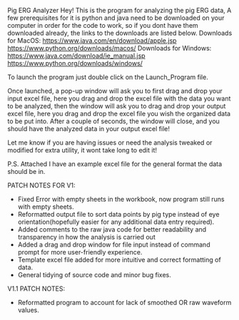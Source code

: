 Pig ERG Analyzer
Hey! This is the program for analyzing the pig ERG data, A few prerequisites for it is python and java need to be downloaded on your computer in order for the code to work, so if you dont have them downloaded already, the links to the downloads are listed below.
Downloads for MacOS:
https://www.java.com/en/download/apple.jsp
https://www.python.org/downloads/macos/
Downloads for Windows:
https://www.java.com/download/ie_manual.jsp
https://www.python.org/downloads/windows/

To launch the program just double click on the Launch_Program file.
	
Once launched, a pop-up window will ask you to first drag and drop your input excel file, here you drag and drop the excel file with the data you want to be analyzed, then the window will ask you to drag and drop your output excel file, here you drag and drop the excel file you wish the organized data to be put into. After a couple of seconds, the window will close, and you should have the analyzed data in your output excel file!

Let me know if you are having issues or need the analysis tweaked or modified for extra utility, it wont take long to edit it!

P.S. Attached I have an example excel file for the general format the data should be in.


PATCH NOTES FOR V1:
 - Fixed Error with empty sheets in the workbook, now program still runs with empty sheets.
 - Reformatted output file to sort data points by pig type instead of eye orientation(hopefully easier for any             additional data entry required).
 - Added comments to the raw java code for better readability and transparency in how the analysis is carried out
 - Added a drag and drop window for file input instead of command prompt for more user-friendly experience.
 - Template excel file added for more intuitive and correct formatting of data.
 - General tidying of source code and minor bug fixes.

V1.1 PATCH NOTES:
 - Reformatted program to account for lack of smoothed OR raw waveform values.